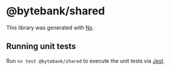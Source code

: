 # @bytebank/shared

This library was generated with [Nx](https://nx.dev).

## Running unit tests

Run `nx test @bytebank/shared` to execute the unit tests via [Jest](https://jestjs.io).
